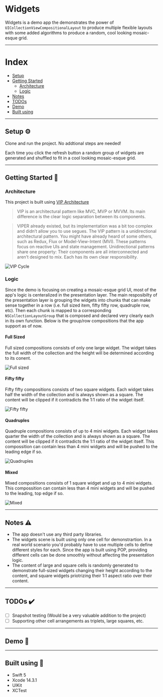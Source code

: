 # Widgets

Widgets is a demo app the demonstrates the power of `UICollectionViewCompositionalLayout` to produce multiple flexible layouts with some added algorithms to produce a random, cool looking mosaic-esque grid.

---

# Index
- [Setup](#setup-⚙️)
- [Getting Started](#getting-started-🏁)
    - [Architecture](#architecture)
    - [Logic](#logic)
- [Notes](#notes-⚠️)
- [TODOs](#todos-✔️)
- [Demo](#demo-🤩️)
- [Built using](#built-using-🔧️)

---

## Setup ⚙️
Clone and run the project. No addtional steps are needed!

Each time you click the refresh button a random group of widgets are generated and shuffled to fit in a cool looking mosaic-esque grid.

---

## Getting Started 🏁 
### Architecture
This project is built using [VIP Architecture](https://www.kodeco.com/29416318-getting-started-with-the-vip-clean-architecture-pattern)

> VIP is an architectural pattern like MVC, MVP or MVVM. Its main difference is the clear logic separation between its components.

> VIPER already existed, but its implementation was a bit too complex and didn’t allow you to use segues.
The VIP pattern is a unidirectional architectural pattern. You might have already heard of some others, such as Redux, Flux or Model-View-Intent (MVI). These patterns focus on reactive UIs and state management.
Unidirectional patterns share one property: Their components are all interconnected and aren’t designed to mix. Each has its own clear responsibility.

![VIP Cycle](https://miro.medium.com/v2/resize:fit:1162/1*fHJVYYiH-zk6o7Qe5GoJcw.png)

### Logic
Since the demo is focusing on creating a mosaic-esque grid UI, most of the app's logic is centeralized in the presentation layer. The main resposibilty of the presentation layer is grouping the widgets into chunks that can make sense together in a row (i.e. full sized item, fifty fifty row, quadruple row, etc). Then each chunk is mapped to a corresponding `NSCollectionLayoutGroup` that is composed and declared very clearly each in its own function. Below is the group/row compositions that the app support as of now.

#### Full Sized

Full sized compositions consists of only one large widget. The widget takes the full width of the collection and the height will be determined according to its conent.

![Full sized](https://i.ibb.co/1MzBjZB/full-sized.png)


#### Fifty fifty

Fifty fifty compositions consists of two square widgets. Each widget takes half the width of the collection and is always shown as a square. The content will be clipped if it contradicts the 1:1 ratio of the widget itself.

![Fifty fifty](https://i.ibb.co/ZMDdLJK/full-sized.png)

#### Quadruples

Quadruple compositions consists of up to 4 mini widgets. Each widget takes quarter the width of the collection and is always shown as a square. The content will be clipped if it contradicts the 1:1 ratio of the widget itself. This compossition can contain less than 4 mini widgets and will be pushed to the leading edge if so.

![Quadruples](https://i.ibb.co/VqJf5yt/full-sized.png)

#### Mixed

Mixed compositions consists of 1 square widget and up to 4 mini widgets. This compossition can contain less than 4 mini widgets and will be pushed to the leading, top edge if so.

![Mixed](https://i.ibb.co/zxzdBjb/Simulator-Screenshot-i-Phone-14-Pro-2023-08-25-at-17-47-12.png)

---

 ## Notes ⚠️
 - The app doesn't use any third party libraries.
 - The widgets scene is built using only one cell for demonstrartion. In a real world scenario you'd probably have to use multiple cells to define different styles for each. Since the app is built using POP, providing different cells can be done smoothly without affecting the presentation logic.
 - The content of large and square cells is randomly generated to demonstrate full-sized widgets changing their height according to the content, and square widgets priotrizing their 1:1 aspect ratio over their content.

---
 
 ## TODOs ✔️
 - [ ] Snapshot testing (Would be a very valuable addition to the project)
 - [ ] Supporting other cell arrangements as triplets, large squares, etc.
 
 ---
 
 ## Demo 🤩️
 
 
 ---
  
## Built using 🔧️

- Swift 5
- Xcode 14.3.1
- UIKit
- XCTest
